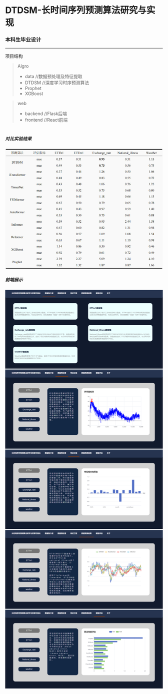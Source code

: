 # DTDSM-长时间序列预测算法研究与实现
### 本科生毕业设计

****
项目结构
> Algro
> * data //数据预处理及特征提取
> * DTDSM //深度学习时序预测算法
> * Prophet
> * XGBoost

> web
> * backend //Flask后端
> * frontend //React前端

#
##### 对比实验结果
![对比评估表](./img/1.jpg)

##### 前端展示
![数据集介绍](./img/2.png)
![数据预处理](./img/3.png)
![特征工程](./img/4.png)
![预测结果](./img/5.png)
![评估结果](./img/6.png)